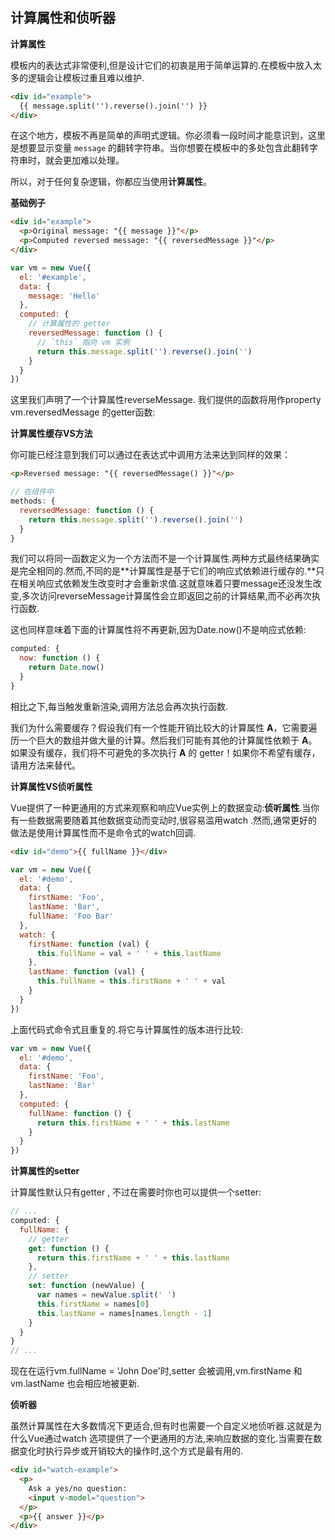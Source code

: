 ## 计算属性和侦听器

**计算属性**

模板内的表达式非常便利,但是设计它们的初衷是用于简单运算的.在模板中放入太多的逻辑会让模板过重且难以维护.

```html
<div id="example">
  {{ message.split('').reverse().join('') }}
</div>
```

在这个地方，模板不再是简单的声明式逻辑。你必须看一段时间才能意识到，这里是想要显示变量 `message` 的翻转字符串。当你想要在模板中的多处包含此翻转字符串时，就会更加难以处理。

所以，对于任何复杂逻辑，你都应当使用**计算属性**。

**基础例子**

```html
<div id="example">
  <p>Original message: "{{ message }}"</p>
  <p>Computed reversed message: "{{ reversedMessage }}"</p>
</div>
```

```js
var vm = new Vue({
  el: '#example',
  data: {
    message: 'Hello'
  },
  computed: {
    // 计算属性的 getter
    reversedMessage: function () {
      // `this` 指向 vm 实例
      return this.message.split('').reverse().join('')
    }
  }
})
```

这里我们声明了一个计算属性reverseMessage. 我们提供的函数将用作property vm.reversedMessage 的getter函数:

**计算属性缓存VS方法**

你可能已经注意到我们可以通过在表达式中调用方法来达到同样的效果： 

````html
<p>Reversed message: "{{ reversedMessage() }}"</p>
````

```js
// 在组件中
methods: {
  reversedMessage: function () {
    return this.message.split('').reverse().join('')
  }
}
```

我们可以将同一函数定义为一个方法而不是一个计算属性.两种方式最终结果确实是完全相同的.然而,不同的是**计算属性是基于它们的响应式依赖进行缓存的.**只在相关响应式依赖发生改变时才会重新求值.这就意味着只要message还没发生改变,多次访问reverseMessage计算属性会立即返回之前的计算结果,而不必再次执行函数.

这也同样意味着下面的计算属性将不再更新,因为Date.now()不是响应式依赖:

```js
computed: {
  now: function () {
    return Date.now()
  }
}
```

相比之下,每当触发重新渲染,调用方法总会再次执行函数.

我们为什么需要缓存？假设我们有一个性能开销比较大的计算属性 **A**，它需要遍历一个巨大的数组并做大量的计算。然后我们可能有其他的计算属性依赖于 **A**。如果没有缓存，我们将不可避免的多次执行 **A** 的 getter！如果你不希望有缓存，请用方法来替代。 

**计算属性VS侦听属性**

Vue提供了一种更通用的方式来观察和响应Vue实例上的数据变动:**侦听属性**.当你有一些数据需要随着其他数据变动而变动时,很容易滥用watch .然而,通常更好的做法是使用计算属性而不是命令式的watch回调.

```html
<div id="demo">{{ fullName }}</div>
```

```js
var vm = new Vue({
  el: '#demo',
  data: {
    firstName: 'Foo',
    lastName: 'Bar',
    fullName: 'Foo Bar'
  },
  watch: {
    firstName: function (val) {
      this.fullName = val + ' ' + this.lastName
    },
    lastName: function (val) {
      this.fullName = this.firstName + ' ' + val
    }
  }
})
```

上面代码式命令式且重复的.将它与计算属性的版本进行比较:

```js
var vm = new Vue({
  el: '#demo',
  data: {
    firstName: 'Foo',
    lastName: 'Bar'
  },
  computed: {
    fullName: function () {
      return this.firstName + ' ' + this.lastName
    }
  }
})
```

**计算属性的setter**

计算属性默认只有getter , 不过在需要时你也可以提供一个setter:

```js
// ...
computed: {
  fullName: {
    // getter
    get: function () {
      return this.firstName + ' ' + this.lastName
    },
    // setter
    set: function (newValue) {
      var names = newValue.split(' ')
      this.firstName = names[0]
      this.lastName = names[names.length - 1]
    }
  }
}
// ...
```

现在在运行vm.fullName = 'John Doe'时,setter 会被调用,vm.firstName 和vm.lastName 也会相应地被更新.

**侦听器**

虽然计算属性在大多数情况下更适合,但有时也需要一个自定义地侦听器.这就是为什么Vue通过watch 选项提供了一个更通用的方法,来响应数据的变化.当需要在数据变化时执行异步或开销较大的操作时,这个方式是最有用的.

```html
<div id="watch-example">
  <p>
    Ask a yes/no question:
    <input v-model="question">
  </p>
  <p>{{ answer }}</p>
</div>
```

